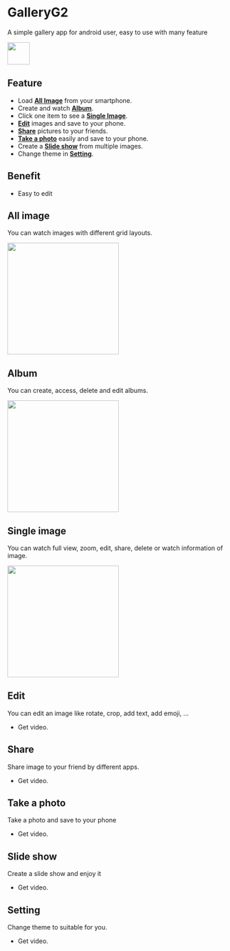 # GalleryG2
A simple gallery app for android user, easy to use with many feature

<img src="https://i.imgur.com/a7iKcYH.png" width=50>

</br>

## Feature

- Load [**All Image**](#all-image) from your smartphone.
- Create and watch [**Album**](#Album).
- Click one item to see a [**Single Image**](#Single-image).
- [**Edit**](#Edit) images and save to your phone.
- [**Share**](#share) pictures to your friends.
- [**Take a photo**](#take-a-photo) easily and save to your phone.
- Create a [**Slide show**](#slide-show) from multiple images.
- Change theme in [**Setting**](#setting).

## Benefit
- Easy to edit

## All image

You can watch images with different grid layouts.

<img src="https://i.imgur.com/PjGjliK.png" width=250>

## Album

You can create, access, delete and edit albums.

<img src="https://i.imgur.com/k5tOfXY.png" width=250>

## Single image

You can watch full view, zoom, edit, share, delete or watch information of image.

<img src="https://i.imgur.com/LCj1l1u.png" width=250>

## Edit

You can edit an image like rotate, crop, add text, add emoji, ...

- Get video.

## Share

Share image to your friend by different apps.

- Get video.

## Take a photo

Take a photo and save to your phone

- Get video.

## Slide show

Create a slide show and enjoy it

- Get video.

## Setting

Change theme to suitable for you.

- Get video.
